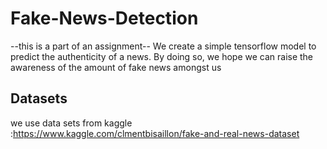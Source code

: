 # Fake-News-Detection
--this is a part of an assignment--
We create a simple tensorflow model to predict the authenticity of a news. By doing so, we hope we can raise the awareness of the amount of fake news amongst us

## Datasets
we use data sets from kaggle :https://www.kaggle.com/clmentbisaillon/fake-and-real-news-dataset
